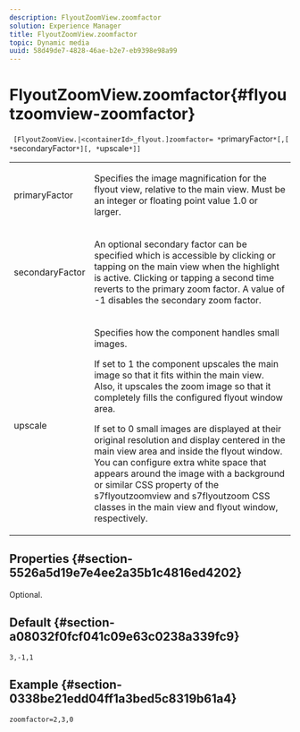```yaml
---
description: FlyoutZoomView.zoomfactor
solution: Experience Manager
title: FlyoutZoomView.zoomfactor
topic: Dynamic media
uuid: 58d49de7-4828-46ae-b2e7-eb9398e98a99
---
```


# FlyoutZoomView.zoomfactor{#flyoutzoomview-zoomfactor}

 ` [FlyoutZoomView.|<containerId>_flyout.]zoomfactor= *`primaryFactor`*[,[ *`secondaryFactor`*][, *`upscale`*]]`

<table id="table_9B98C97485DD4DEB8A6ECBCE8DF6B886"> 
 <tbody> 
  <tr> 
   <td colname="col1"> <p> <span class="codeph"> <span class="varname"> primaryFactor</span> </span> </p> </td> 
   <td colname="col2"> <p> Specifies the image magnification for the flyout view, relative to the main view. Must be an integer or floating point value <span class="codeph"> 1.0</span> or larger. </p> </td> 
  </tr> 
  <tr> 
   <td colname="col1"> <p> <span class="codeph"> <span class="varname"> secondaryFactor</span> </span> </p> </td> 
   <td colname="col2"> <p> An optional secondary factor can be specified which is accessible by clicking or tapping on the main view when the highlight is active. Clicking or tapping a second time reverts to the primary zoom factor. A value of <span class="codeph"> -1</span> disables the secondary zoom factor. </p> </td> 
  </tr> 
  <tr> 
   <td colname="col1"> <p><span class="codeph"><span class="varname"> upscale</span></span> </p> </td> 
   <td colname="col2"> <p>Specifies how the component handles small images. </p> <p>If set to <span class="codeph"> 1</span> the component upscales the main image so that it fits within the main view. Also, it upscales the zoom image so that it completely fills the configured flyout window area. </p> <p>If set to <span class="codeph"> 0</span> small images are displayed at their original resolution and display centered in the main view area and inside the flyout window. You can configure extra white space that appears around the image with a background or similar CSS property of the <span class="codeph"> s7flyoutzoomview</span> and <span class="codeph"> s7flyoutzoom</span> CSS classes in the main view and flyout window, respectively. </p> </td> 
  </tr> 
 </tbody> 
</table>

## Properties {#section-5526a5d19e7e4ee2a35b1c4816ed4202}

Optional.

## Default {#section-a08032f0fcf041c09e63c0238a339fc9}

`3,-1,1`

## Example {#section-0338be21edd04ff1a3bed5c8319b61a4}

`zoomfactor=2,3,0` 
